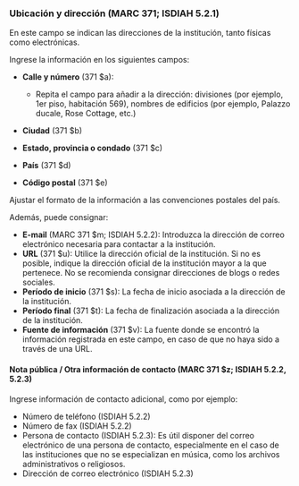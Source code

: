 ### Ubicación y dirección (MARC 371; ISDIAH 5.2.1)

En este campo se indican las direcciones de la institución, tanto físicas como electrónicas.

  

Ingrese la información en los siguientes campos:

- **Calle y número** (371 $a):

  - Repita el campo para añadir a la dirección: divisiones (por ejemplo, 1er piso, habitación 569), nombres de edificios (por ejemplo, Palazzo ducale, Rose Cottage, etc.)
- **Ciudad** (371 $b)
- **Estado, provincia o condado** (371 $c)
- **País** (371 $d)
- **Código postal** (371 $e)

Ajustar el formato de la información a las convenciones postales del país.

  

Además, puede consignar:

- **E-mail** (MARC 371 $m; ISDIAH 5.2.2): Introduzca la dirección de correo electrónico necesaria para contactar a la institución.
- **URL** (371 $u): Utilice la dirección oficial de la institución. Si no es posible, indique la dirección oficial de la institución mayor a la que pertenece. No se recomienda consignar direcciones de blogs o redes sociales.
- **Período de inicio** (371 $s): La fecha de inicio asociada a la dirección de la institución.
- **Período final** (371 $t): La fecha de finalización asociada a la dirección de la institución.
- **Fuente de información** (371 $v): La fuente donde se encontró la información registrada en este campo, en caso de que no haya sido a través de una URL.

 

#### Nota pública / Otra información de contacto (MARC 371 $z; ISDIAH 5.2.2, 5.2.3)  

Ingrese información de contacto adicional, como por ejemplo:

  

- Número de teléfono (ISDIAH 5.2.2)
- Número de fax (ISDIAH 5.2.2)
- Persona de contacto (ISDIAH 5.2.3): Es útil disponer del correo electrónico de una persona de contacto, especialmente en el caso de las instituciones que no se especializan en música, como los archivos administrativos o religiosos.  
- Dirección de correo electrónico (ISDIAH 5.2.3)